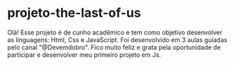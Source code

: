# projeto-the-last-of-us
Olá! Esse projeto é de cunho acadêmico e tem como objetivo desenvolver as linguagens: Html, Css e JavaScript.
Foi desenvolvido em 3 aulas guiadas pelo canal "@Devemdobro". Fico muito feliz e grata pela oportunidade de participar e desenvolver meu primeiro projeto em Js.
